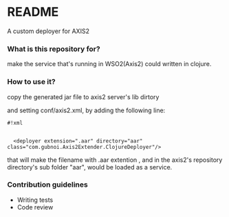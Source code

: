 # README #

A custom deployer for AXIS2 

### What is this repository for? ###

make the service that's running in WSO2(Axis2) could written in clojure.

### How to use it? ###

copy the generated jar file to axis2 server's lib dirtory

and setting conf/axis2.xml, by adding  the following line:

```
#!xml


  <deployer extension=".aar" directory="aar" class="com.gubnoi.Axis2Extender.ClojureDeployer"/>
```

that will make the filename with .aar extention , and in the axis2's repository directory's sub folder "aar", would be loaded as a service.

### Contribution guidelines ###

* Writing tests
* Code review